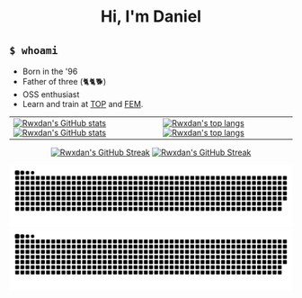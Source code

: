 <h1 align="center">Hi, I'm Daniel</h1>

## `$ whoami`

- Born in the '96
- Father of three (🐈🐈🐕‍)
- OSS enthusiast
- Learn and train at [TOP](https://www.theodinproject.com/) and [FEM](https://frontendmasters.com/).

<div align="center">
  <table>
    <tr>
      <td>
        <a href="https://github.com/rwxdan#gh-dark-mode-only"><img src="https://grs-rwxdan.vercel.app/api?username=rwxdan&show_icons=true&hide=issues,stars&theme=monokai&count_private=true#gh-dark-mode-only" alt="Rwxdan's GitHub stats"></a> <a href="https://github.com/rwxdan#gh-light-mode-only"><img src="https://grs-rwxdan.vercel.app/api?username=rwxdan&show_icons=true&hide=issues,stars&count_private=true#gh-light-mode-only" alt="Rwxdan's GitHub stats"></a>
      </td>
      <td>
        <a href="https://github.com/rwxdan#gh-dark-mode-only"><img src="https://grs-rwxdan.vercel.app/api/top-langs/?username=rwxdan&amp;show_icons=true&amp;theme=monokai&amp;layout=compact#gh-dark-mode-only" alt="Rwxdan's top langs"></a> <a href="https://github.com/rwxdan#gh-light-mode-only"><img src="https://grs-rwxdan.vercel.app/api/top-langs/?username=rwxdan&amp;show_icons=true&amp;layout=compact#gh-light-mode-only" alt="Rwxdan's top langs"></a>
      </td>
    </tr>
  </table>
</div>

<div align="center">
  <a href="https://github.com/rwxdan#gh-light-mode-only"><img src="https://grss-rwxdan.vercel.app?user=rwxdan#gh-light-mode-only" alt="Rwxdan's GitHub Streak" /></a>
  <a href="https://github.com/rwxdan#gh-dark-mode-only"><img src="https://grss-rwxdan.vercel.app?user=rwxdan&theme=monokai#gh-dark-mode-only" alt="Rwxdan's GitHub Streak" /a>
</div>

![Rwxdan's snake game](https://raw.githubusercontent.com/rwxdan/rwxdan/output/github-contribution-grid-snake.svg#gh-light-mode-only)
![Rwxdan's snake game](https://raw.githubusercontent.com/rwxdan/rwxdan/output/github-contribution-grid-snake-dark.svg#gh-dark-mode-only)
